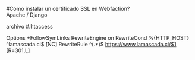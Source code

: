 #Cómo instalar un certificado SSL en Webfaction? <br>
Apache / Django <br>



archivo #.htaccess

Options +FollowSymLinks
RewriteEngine on
RewriteCond %{HTTP_HOST} ^lamascada.cl$ [NC]
RewriteRule ^(.*)$ https://www.lamascada.cl/$1 [R=301,L]

